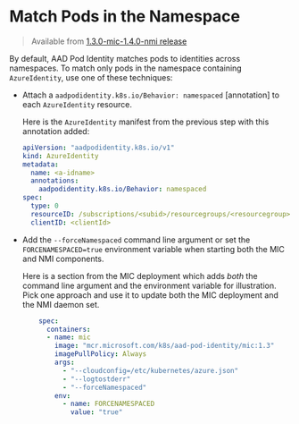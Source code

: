 # Match Pods in the Namespace
> Available from [1.3.0-mic-1.4.0-nmi release](https://github.com/Azure/aad-pod-identity/releases/tag/1.3.0-mic-1.4.0-nmi)

By default, AAD Pod Identity matches pods to identities across namespaces. To match only pods in the namespace containing `AzureIdentity`, use one of these techniques:

* Attach a `aadpodidentity.k8s.io/Behavior: namespaced` [annotation] to each `AzureIdentity` resource.

    Here is the `AzureIdentity` manifest from the previous step with this annotation added:

    ```yaml
    apiVersion: "aadpodidentity.k8s.io/v1"
    kind: AzureIdentity
    metadata:
      name: <a-idname>
      annotations:
        aadpodidentity.k8s.io/Behavior: namespaced
    spec:
      type: 0
      resourceID: /subscriptions/<subid>/resourcegroups/<resourcegroup>/providers/Microsoft.ManagedIdentity/userAssignedIdentities/<name>
      clientID: <clientId>
    ```

* Add the `--forceNamespaced` command line argument or set the `FORCENAMESPACED=true` environment variable when starting both the MIC and NMI components.

    Here is a section from the MIC deployment which adds *both* the command line argument and the environment variable for illustration. Pick one approach and use it to update both the MIC deployment and the NMI daemon set.

    ```yaml
        spec:
          containers:
          - name: mic
            image: "mcr.microsoft.com/k8s/aad-pod-identity/mic:1.3"
            imagePullPolicy: Always
            args:
              - "--cloudconfig=/etc/kubernetes/azure.json"
              - "--logtostderr"
              - "--forceNamespaced"
            env:
              - name: FORCENAMESPACED
                value: "true"
    ```